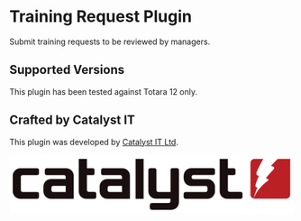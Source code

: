 # Training Request Plugin

Submit training requests to be reviewed by managers.

## Supported Versions
This plugin has been tested against Totara 12 only.

Crafted by Catalyst IT
----------------------
This plugin was developed by [Catalyst IT Ltd](https://www.catalyst.net.nz).

![Catalyst IT](/pix/catalyst-logo.png?raw=true)
